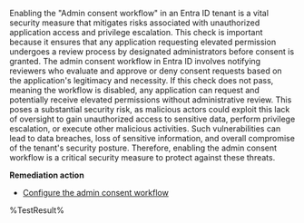 Enabling the "Admin consent workflow" in an Entra ID tenant is a vital security measure that mitigates risks associated with unauthorized application access and privilege escalation. This check is important because it ensures that any application requesting elevated permission undergoes a review process by designated administrators before consent is granted. The admin consent workflow in Entra ID involves notifying reviewers who evaluate and approve or deny consent requests based on the application's legitimacy and necessity. If this check does not pass, meaning the workflow is disabled, any application can request and potentially receive elevated permissions without administrative review. This poses a substantial security risk, as malicious actors could exploit this lack of oversight to gain unauthorized access to sensitive data, perform privilege escalation, or execute other malicious activities. Such vulnerabilities can lead to data breaches, loss of sensitive information, and overall compromise of the tenant's security posture. Therefore, enabling the admin consent workflow is a critical security measure to protect against these threats. 

**Remediation action**
- [Configure the admin consent workflow](https://learn.microsoft.com/en-us/entra/identity/enterprise-apps/configure-admin-consent-workflow)
<!--- Results --->
%TestResult%
